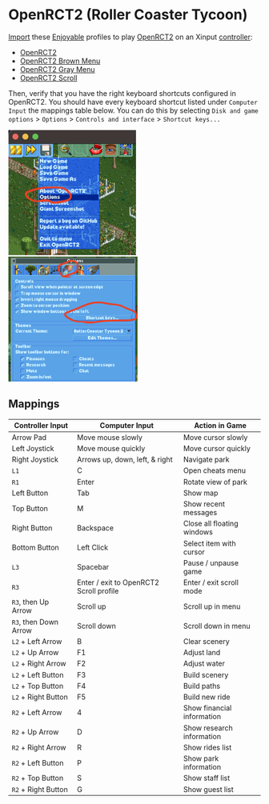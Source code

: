 # OpenRCT2 (Roller Coaster Tycoon)

[Import](.) these [Enjoyable](https://yukkurigames.com/enjoyable/) profiles to play [OpenRCT2](https://openrct2.org/)
on an Xinput [controller](controllers.md):

- [OpenRCT2](https://raw.githubusercontent.com/mxskylar/enjoyable-mappings/main/profiles/OpenRCT2.enjoyable)
- [OpenRCT2 Brown Menu](https://github.com/mxskylar/enjoyable-mappings/blob/main/profiles/OpenRCT2%20Brown%20Menu.enjoyable)
- [OpenRCT2 Gray Menu](https://github.com/mxskylar/enjoyable-mappings/blob/main/profiles/OpenRCT2%20Gray%20Menu.enjoyable)
- [OpenRCT2 Scroll](https://github.com/mxskylar/enjoyable-mappings/blob/main/profiles/OpenRCT2%20Scroll.enjoyable)

Then, verify that you have the right keyboard shortcuts configured in OpenRCT2.
You should have every keyboard shortcut listed under `Computer Input` the mappings table below.
You can do this by selecting `Disk and game options` > `Options` > `Controls and interface` > `Shortcut keys...`

<img alt="OpenRCT2 options" src="img/OpenRCT2_options.png" style="max-height: 250px; display: inline-block; margin-right: 10px;" />
<img alt="OpenRCT2 controls and interface menu" src="img/OpenRCT2_controls_and_interface.png" style="max-height: 250px; display: inline-block;" />

## Mappings

| Controller Input      | Computer Input                          | Action in Game             |
|-----------------------|-----------------------------------------|----------------------------|
| Arrow Pad             | Move mouse slowly                       | Move cursor slowly         |
| Left Joystick         | Move mouse quickly                      | Move cursor quickly        |
| Right Joystick        | Arrows up, down, left, & right          | Navigate park              |
| `L1`                  | C                                       | Open cheats menu           |
| `R1`                  | Enter                                   | Rotate view of park        |
| Left Button           | Tab                                     | Show map                   |
| Top Button            | M                                       | Show recent messages       |
| Right Button          | Backspace                               | Close all floating windows |
| Bottom Button         | Left Click                              | Select item with cursor    |
| `L3`                  | Spacebar                                | Pause / unpause game       |
| `R3`                  | Enter / exit to OpenRCT2 Scroll profile | Enter / exit scroll mode   |
| `R3`, then Up Arrow   | Scroll up                               | Scroll up in menu          |
| `R3`, then Down Arrow | Scroll down                             | Scroll down in menu        |
| `L2` + Left Arrow     | B                                       | Clear scenery              |
| `L2`  + Up Arrow      | F1                                      | Adjust land                |
| `L2`  + Right Arrow   | F2                                      | Adjust water               |
| `L2`  + Left Button   | F3                                      | Build scenery              |
| `L2`  + Top Button    | F4                                      | Build paths                |
| `L2`  + Right Button  | F5                                      | Build new ride             |
| `R2` + Left Arrow     | 4                                       | Show financial information |
| `R2`  + Up Arrow      | D                                       | Show research information  |
| `R2`  + Right Arrow   | R                                       | Show rides list            |
| `R2`  + Left Button   | P                                       | Show park information      |
| `R2`  + Top Button    | S                                       | Show staff list            |
| `R2`  + Right Button  | G                                       | Show guest list            |
